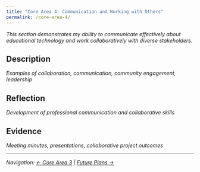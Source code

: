 ```yaml
---
title: "Core Area 4: Communication and Working with Others"
permalink: /core-area-4/
---
```


*This section demonstrates my ability to communicate effectively about educational technology and work collaboratively with diverse stakeholders.*

## Description

*Examples of collaboration, communication, community engagement, leadership*

## Reflection

*Development of professional communication and collaborative skills*

## Evidence

*Meeting minutes, presentations, collaborative project outcomes*

---

*Navigation: [← Core Area 3](/core-area-3/) | [Future Plans →](/future-plans/)*